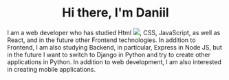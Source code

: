 <h1 align="center">Hi there, I'm Daniil</h1>

I am a web developer who has studied Html <img src="html5">, CSS, JavaScript, as well as React, and in the future other Frontend technologies. In addition to Frontend, I am also studying Backend, in particular, Express in Node JS, but in the future I want to switch to Django in Python and try to create other applications in Python. In addition to web development, I am also interested in creating mobile applications.
